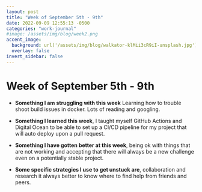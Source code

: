 ```yaml
---
layout: post
title: "Week of September 5th - 9th"
date: 2022-09-09 12:55:13 -0500
categories: "work-journal"
#image: /assets/img/blog/week2.png
accent_image:
  background: url('/assets/img/blog/walkator-klMii3cR9iI-unsplash.jpg') center/cover
  overlay: false
invert_sidebar: false
---
```


# Week of September 5th - 9th

- **Something I am struggling with this week**  Learning how to trouble shoot build issues in docker. Lots of reading and googling.  

- **Something I learned this week**, I taught myself GitHub Actions and Digital Ocean to be able to set up a CI/CD pipeline for my project that will auto deploy upon a pull request. 

- **Something I have gotten better at this week**, being ok with things that are not working and accepting that there will always be a new challenge even on a potentially stable project. 

- **Some specific strategies I use to get unstuck are**, collaboration and research it always better to know where to find help from friends and peers. 
